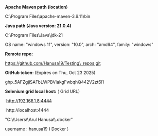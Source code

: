 **Apache Maven path (location)**



C:\\Program Files\\apache-maven-3.9.11\\bin





**Java path (Java version: 21.0.4)**



C:\\Program Files\\Java\\jdk-21



OS name: "windows 11", version: "10.0", arch: "amd64", family: "windows"





**Remote repo:**



https://github.com/Hanusa19/Testing\_repos.git





**GitHub token:** (Expires on Thu, Oct 23 2025)



ghp\_5AFZgjiSAFbLWPBVIakgFwbqhQ442V2zt6l1





**Selenium grid local host:** ( Grid URL)



&nbsp;http://192.168.1.8:4444  

&nbsp;http://localhost:4444



"C:\\\\Users\\\\Arul Hanusa\\\\.docker" 



username : hanusa19 ( Docker )

